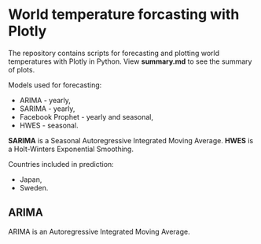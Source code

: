 # World temperature forcasting with Plotly

The repository contains scripts for forecasting and plotting world temperatures with Plotly in Python. View **summary.md** to see the summary of plots.

Models used for forecasting:
- ARIMA - yearly,
- SARIMA - yearly,
- Facebook Prophet - yearly and seasonal,
- HWES - seasonal.

**SARIMA** is a Seasonal Autoregressive Integrated Moving Average.
**HWES** is a Holt-Winters Exponential Smoothing.

Countries included in prediction:
- Japan,
- Sweden.

## ARIMA
ARIMA is an Autoregressive Integrated Moving Average.
